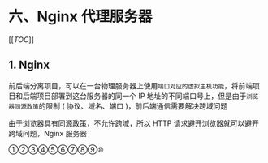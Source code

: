 # 六、Nginx 代理服务器

[[_TOC_]]

## 1. Nginx

前后端分离项目，可以在一台物理服务器上使用`端口对应的虚拟主机功能`，将前端项目和后端项目部署到这台服务器的同一个 IP 地址的不同端口号上，但是由于`浏览器同源政策`的限制 ( 协议、域名、端口 )，前后端通信需要解决跨域问题

由于浏览器具有同源政策，不允许跨域，所以 HTTP 请求避开浏览器就可以避开跨域问题，Nginx 服务器

①②③④⑤⑥⑦⑧⑨⑩
